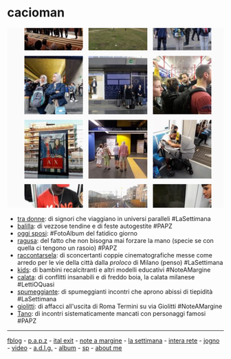 # cacioman  

[![](/19wk43index.png "fotoblog on flickr")](https://www.flickr.com/photos/cacioman/)  


- [tra donne](/19wk47newsletter.md): di signori che viaggiano in universi paralleli #LaSettimana     
- [balilla](/19wk47-papz-balilla.md): di vezzose tendine e di feste autogestite #PAPZ    
- [oggi sposi](https://1drv.ms/u/s!AmY1zFNVyggFu3c37W3X-b4TgaZC?e=j4WIKf): #FotoAlbum del fatidico giorno     
- [ragusa](/19wk47-papz-ragusa.md): del fatto che non bisogna mai forzare la mano (specie se con quella ci tengono un rasoio) #PAPZ   
- [raccontarsela](/19wk46newsletter.md): di sconcertanti coppie cinematografiche messe come arredo per le vie della città dalla *proloco* di Milano (penso) #LaSettimana
- [kids](/19wk46-kids-noteamargine.md): di bambini recalcitranti e altri modelli educativi #NoteAMargine  
- [calata](/19wk46-calata-lettioquasi.md): di conflitti insanabili e di freddo boia, la calata milanese #LettiOQuasi      
- [spumeggiante](/19wk45newsletter.md): di spumeggianti incontri che aprono abissi di tiepidità #LaSettimana  
- [giolitti](/19wk45-giolitti-noteamargine.md): di affacci all'uscita di Roma Termini su via Giolitti #NoteAMargine   
- [Tano](/19wk45-papz-garbatella.md): di incontri sistematicamente mancati con personaggi famosi #PAPZ 

---  
[fblog](https://www.flickr.com/photos/cacioman/) - [p.a.p.z](/papz.md) - [ital exit](/italexit.md) - [note a margine](/incrociati.md) - [la settimana](/lasettimana.md) - [intera rete](/interarete.md) - [jogno](/jogno.md) - [video](https://www.youtube.com/channel/UCDoy-lXaaJVugJ9bLVSXGJw?view_as=subscriber) - [a.d.l.g.](https://www.youtube.com/channel/UC8B2bq3VdPtSeLzryWwNAlQ) - [album](https://www.instagram.com/cacioman63/) - [sp](https://t.me/cacioshared) - [about me](/aboutme.md)  
    



